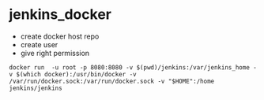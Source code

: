 # jenkins_docker

* create docker host repo
* create user
* give right permission

`docker run  -u root -p 8080:8080 -v $(pwd)/jenkins:/var/jenkins_home -v $(which docker):/usr/bin/docker -v /var/run/docker.sock:/var/run/docker.sock -v "$HOME":/home jenkins/jenkins
`
